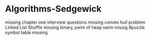 # Algorithms-Sedgewick


missing chapter one interview questions
missing convex hull problem
Linked List Shuffle missing
binary_swim of heap swim
missig 8puzzle
symbol table missing
